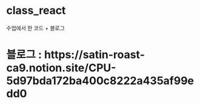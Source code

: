 # class_react
<div>
  수업에서 한 코드 + 블로그
</div>
<h1>블로그 : https://satin-roast-ca9.notion.site/CPU-5d97bda172ba400c8222a435af99edd0</h1>
